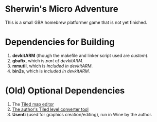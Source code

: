 Sherwin's Micro Adventure
===================

This is a small GBA homebrew platformer game that is not yet finished.


# Dependencies for Building
1.  **devkitARM** (though the makefile and linker script used are
*custom*).
2.  **gbafix**, which is *part of devkitARM*.
3.  **mmutil**, which is *included in devkitARM*.
4.  **bin2s**, which is *included in devkitARM*.


# (Old) Optional Dependencies
1.  The [Tiled map editor](https://github.com/bjorn/tiled)
2.  [The author's Tiled level converter tool](https://github.com/fl4shk/tiled_level_converter)
3.  **Usenti** (used for graphics creation/editing), run in Wine by the
author.
